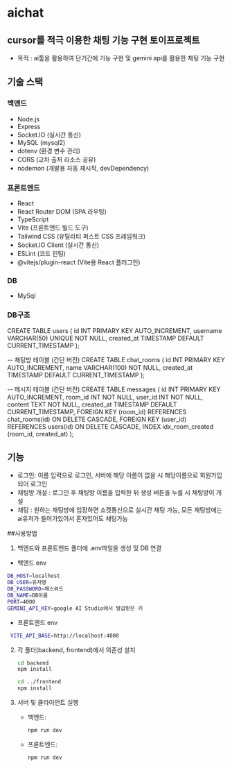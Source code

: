 # aichat

## cursor를 적극 이용한 채팅 기능 구현 토이프로젝트

- 목적 : ai툴을 활용하여 단기간에 기능 구현 및 gemini api를 활용한 채팅 기능 구현

## 기술 스택

### 백엔드

- Node.js
- Express
- Socket.IO (실시간 통신)
- MySQL (mysql2)
- dotenv (환경 변수 관리)
- CORS (교차 출처 리소스 공유)
- nodemon (개발용 자동 재시작, devDependency)

### 프론트엔드

- React
- React Router DOM (SPA 라우팅)
- TypeScript
- Vite (프론트엔드 빌드 도구)
- Tailwind CSS (유틸리티 퍼스트 CSS 프레임워크)
- Socket.IO Client (실시간 통신)
- ESLint (코드 린팅)
- @vitejs/plugin-react (Vite용 React 플러그인)

### DB

- MySql

### DB구조

CREATE TABLE users (
id INT PRIMARY KEY AUTO_INCREMENT,
username VARCHAR(50) UNIQUE NOT NULL,
created_at TIMESTAMP DEFAULT CURRENT_TIMESTAMP
);

-- 채팅방 테이블 (간단 버전)
CREATE TABLE chat_rooms (
id INT PRIMARY KEY AUTO_INCREMENT,
name VARCHAR(100) NOT NULL,
created_at TIMESTAMP DEFAULT CURRENT_TIMESTAMP
);

-- 메시지 테이블 (간단 버전)
CREATE TABLE messages (
id INT PRIMARY KEY AUTO_INCREMENT,
room_id INT NOT NULL,
user_id INT NOT NULL,
content TEXT NOT NULL,
created_at TIMESTAMP DEFAULT CURRENT_TIMESTAMP,
FOREIGN KEY (room_id) REFERENCES chat_rooms(id) ON DELETE CASCADE,
FOREIGN KEY (user_id) REFERENCES users(id) ON DELETE CASCADE,
INDEX idx_room_created (room_id, created_at)
);

## 기능

- 로그인: 이름 입력으로 로그인, 서버에 해당 이름이 없을 시 해당이름으로 회원가입되어 로그인
- 채팅방 개설 : 로그인 후 채팅방 이름을 입력한 뒤 생성 버튼을 누를 시 채팅방이 개설
- 채팅 : 원하는 채팅방에 입장하면 소켓통신으로 실시간 채팅 가능, 모든 채팅방에는 ai유저가 들어가있어서 혼자있어도 채팅가능

##사용방법

1. 백엔드와 프론트엔드 폴더에 .env파일을 생성 및 DB 연결

- 백엔드 env

```bash
DB_HOST=localhost
DB_USER=유저명
DB_PASSWORD=패스워드
DB_NAME=DB이름
PORT=4000
GEMINI_API_KEY=google AI Studio에서 발급받은 키
```

- 프론트엔드 env

```bash
 VITE_API_BASE=http://localhost:4000
```

2. 각 폴더(backend, frontend)에서 의존성 설치

   ```bash
   cd backend
   npm install

   cd ../frontend
   npm install
   ```

3. 서버 및 클라이언트 실행
   - 백엔드:
     ```bash
     npm run dev
     ```
   - 프론트엔드:
     ```bash
     npm run dev
     ```
